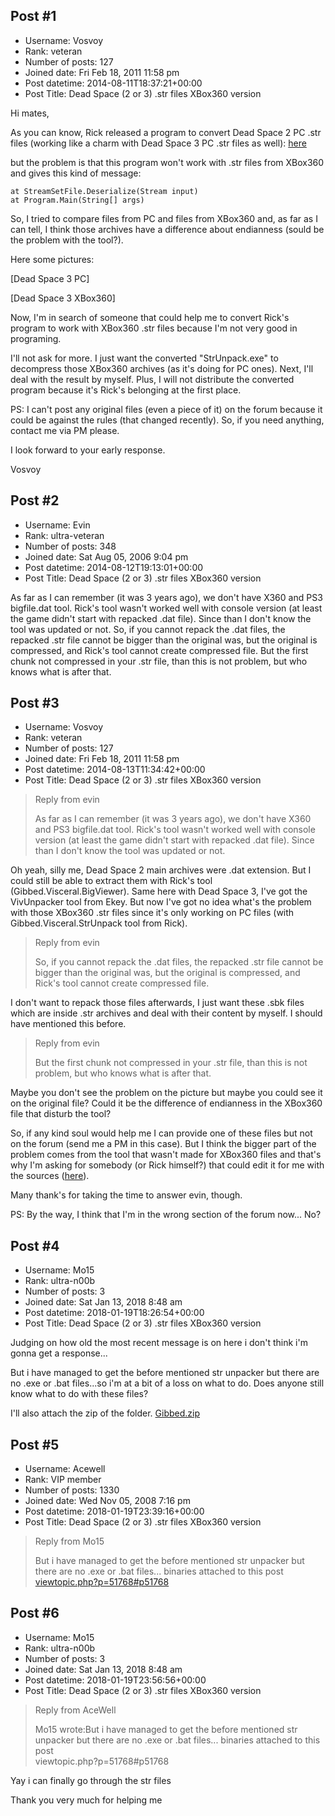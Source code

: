 ## Post #1
- Username: Vosvoy
- Rank: veteran
- Number of posts: 127
- Joined date: Fri Feb 18, 2011 11:58 pm
- Post datetime: 2014-08-11T18:37:21+00:00
- Post Title: Dead Space (2 or 3) .str files XBox360 version

Hi mates,

As you can know, Rick released a program to convert Dead Space 2  PC .str files (working like a charm with Dead Space 3 PC .str files as well): [here](http://svn.gib.me/public/visceral/trunk/)

but the problem is that this program won't work with .str files from XBox360 and gives this kind of message:

```
at StreamSetFile.Deserialize(Stream input)
at Program.Main(String[] args)
```


So, I tried to compare files from PC and files from XBox360 and, as far as I can tell, I think those archives have a difference about endianness (sould be the problem with the tool?). 

Here some pictures:

[Dead Space 3 PC]



[Dead Space 3 XBox360]



Now, I'm in search of someone that could help me to convert Rick's program to work with XBox360 .str files because I'm not very good in programing.

I'll not ask for more. I just want the converted "StrUnpack.exe" to decompress those XBox360 archives (as it's doing for PC ones). Next, I'll deal with the result by myself. Plus, I will not distribute the converted program because it's Rick's belonging at the first place.

PS: I can't post any original files (even a piece of it) on the forum because it could be against the rules (that changed recently). So, if you need anything, contact me via PM please.

I look forward to your early response.

Vosvoy
## Post #2
- Username: Evin
- Rank: ultra-veteran
- Number of posts: 348
- Joined date: Sat Aug 05, 2006 9:04 pm
- Post datetime: 2014-08-12T19:13:01+00:00
- Post Title: Dead Space (2 or 3) .str files XBox360 version

As far as I can remember (it was 3 years ago), we don't have X360 and PS3 bigfile.dat tool. Rick's tool wasn't worked well with console version (at least the game didn't start with repacked .dat file). Since than I don't know the tool was updated or not. So, if you cannot repack the .dat files, the repacked .str file cannot be bigger than the original was, but the original is compressed, and Rick's tool cannot create compressed file.
But the first chunk not compressed in your .str file, than this is not problem, but who knows what is after that.
## Post #3
- Username: Vosvoy
- Rank: veteran
- Number of posts: 127
- Joined date: Fri Feb 18, 2011 11:58 pm
- Post datetime: 2014-08-13T11:34:42+00:00
- Post Title: Dead Space (2 or 3) .str files XBox360 version

> Reply from evin
>
> As far as I can remember (it was 3 years ago), we don't have X360 and PS3 bigfile.dat tool. Rick's tool wasn't worked well with console version (at least the game didn't start with repacked .dat file). Since than I don't know the tool was updated or not.

Oh yeah, silly me, Dead Space 2 main archives were .dat extension. But I could still be able to extract them with Rick's tool (Gibbed.Visceral.BigViewer). Same here with Dead Space 3, I've got the VivUnpacker tool from Ekey. But now I've got no idea what's the problem with those XBox360 .str files since it's only working on PC files (with Gibbed.Visceral.StrUnpack tool from Rick).

> Reply from evin
>
> So, if you cannot repack the .dat files, the repacked .str file cannot be bigger than the original was, but the original is compressed, and Rick's tool cannot create compressed file.

I don't want to repack those files afterwards, I just want these .sbk files which are inside .str archives and deal with their content by myself. I should have mentioned this before.

> Reply from evin
>
> But the first chunk not compressed in your .str file, than this is not problem, but who knows what is after that.

Maybe you don't see the problem on the picture but maybe you could see it on the original file? Could it be the difference of endianness in the XBox360 file that disturb the tool?  

So, if any kind soul would help me I can provide one of these files but not on the forum (send me a PM in this case). 
But I think the bigger part of the problem comes from the tool that wasn't made for XBox360 files and that's why I'm asking for somebody (or Rick himself?) that could edit it for me with the sources ([here](http://svn.gib.me/public/visceral/trunk/Gibbed.Visceral.StrUnpack)).

Many thank's for taking the time to answer evin, though.

PS: By the way, I think that I'm in the wrong section of the forum now... No?
## Post #4
- Username: Mo15
- Rank: ultra-n00b
- Number of posts: 3
- Joined date: Sat Jan 13, 2018 8:48 am
- Post datetime: 2018-01-19T18:26:54+00:00
- Post Title: Dead Space (2 or 3) .str files XBox360 version

Judging on how old the most recent message is on here i don't think i'm gonna get a response...

But i have managed to get the before mentioned str unpacker but there are no .exe or .bat files...so i'm at a bit of a loss on what to do. Does anyone still know what to do with these files?

I'll also attach the zip of the folder.
[Gibbed.zip](https://xentaxbackup.github.io/file/13819_Gibbed.zip)
## Post #5
- Username: Acewell
- Rank: VIP member
- Number of posts: 1330
- Joined date: Wed Nov 05, 2008 7:16 pm
- Post datetime: 2018-01-19T23:39:16+00:00
- Post Title: Dead Space (2 or 3) .str files XBox360 version

> Reply from Mo15
>
> But i have managed to get the before mentioned str unpacker but there are no .exe or .bat files...
binaries attached to this post   
[viewtopic.php?p=51768#p51768](http://forum.xentax.com/viewtopic.php?p=51768#p51768)
## Post #6
- Username: Mo15
- Rank: ultra-n00b
- Number of posts: 3
- Joined date: Sat Jan 13, 2018 8:48 am
- Post datetime: 2018-01-19T23:56:56+00:00
- Post Title: Dead Space (2 or 3) .str files XBox360 version

> Reply from AceWell
>
> Mo15 wrote:But i have managed to get the before mentioned str unpacker but there are no .exe or .bat files...
binaries attached to this post   
viewtopic.php?p=51768#p51768

Yay i can finally go through the str files 

Thank you very much for helping me
